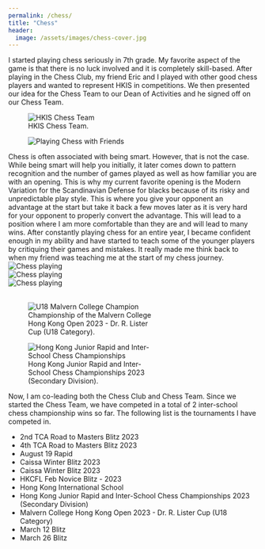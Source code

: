 ```yaml
---
permalink: /chess/
title: "Chess"
header:
  image: /assets/images/chess-cover.jpg
---
```


I started playing chess seriously in 7th grade. My favorite aspect of the game is that there is no luck involved and it is completely skill-based. After playing in the Chess Club, my friend Eric and I played with other good chess players and wanted to represent HKIS in competitions. We then presented our idea for the Chess Team to our Dean of Activities and he signed off on our Chess Team.

<figure style="width: 100%" class="align-center">
  <img src="{{ site.url }}{{ site.baseurl }}/assets/images/chess-saint-joseph001.jpg" alt="HKIS Chess Team">
  <figcaption>HKIS Chess Team.</figcaption>
</figure>

<figure style="width: 50%" class="align-right">
  <img src="{{ site.url }}{{ site.baseurl }}/assets/images/chess-with-jamison.jpg" alt="Playing Chess with Friends">
</figure>
Chess is often associated with being smart. However, that is not the case. While being smart will help you initially, it later comes down to pattern recognition and the number of games played as well as how familiar you are with an opening. This is why my current favorite opening is the Modern Variation for the Scandinavian Defense for blacks because of its risky and unpredictable play style. This is where you give your opponent an advantage at the start but take it back a few moves later as it is very hard for your opponent to properly convert the advantage. This will lead to a position where I am more comfortable than they are and will lead to many wins. After constantly playing chess for an entire year, I became confident enough in my ability and have started to teach some of the younger players by critiquing their games and mistakes. It really made me think back to when my friend was teaching me at the start of my chess journey.

<div class="row">
  <div class="column" style="width: 33%;">
    <img src="{{ site.url }}{{ site.baseurl }}/assets/images/chess001.jpg" alt="Chess playing">
  </div>
  <div class="column" style="width: 33%;">
    <img src="{{ site.url }}{{ site.baseurl }}/assets/images/chess002.jpg" alt="Chess playing">
  </div>
    <div class="column" style="width: 33%;">
    <img src="{{ site.url }}{{ site.baseurl }}/assets/images/chess003.jpg" alt="Chess playing">
  </div>
</div>
<br />


<figure style="width: 50%" class="align-right">
  <img src="{{ site.url }}{{ site.baseurl }}/assets/images/chess-malvern.jpg" alt="U18 Malvern College Champion">
  <figcaption>Championship of the Malvern College Hong Kong Open 2023 - Dr. R. Lister Cup (U18 Category).</figcaption>
</figure>

<figure style="width: 50%" class="align-right">
  <img src="{{ site.url }}{{ site.baseurl }}/assets/images/chess-saint-joseph002.jpg" alt="Hong Kong Junior Rapid and Inter-School Chess Championships">
  <figcaption>Hong Kong Junior Rapid and Inter-School Chess Championships 2023 (Secondary Division).</figcaption>
</figure>

Now, I am co-leading both the Chess Club and Chess Team. Since we started the Chess Team, we have competed in a total of 2 inter-school chess championship wins so far. The following list is the tournaments I have competed in.

* 2nd TCA Road to Masters Blitz 2023
* 4th TCA Road to Masters Blitz 2023
* August 19 Rapid
* Caissa Winter Blitz 2023
* Caissa Winter Blitz 2023
* HKCFL Feb Novice Blitz - 2023
* Hong Kong International School
* Hong Kong Junior Rapid and Inter-School Chess Championships 2023 (Secondary Division)
* Malvern College Hong Kong Open 2023 - Dr. R. Lister Cup (U18 Category)
* March 12 Blitz
* March 26 Blitz
